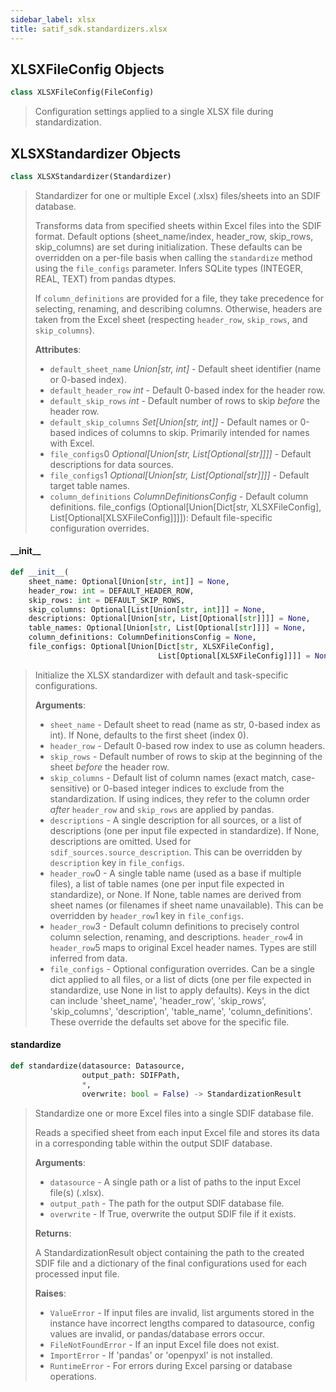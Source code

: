 ```yaml
---
sidebar_label: xlsx
title: satif_sdk.standardizers.xlsx
---
```


## XLSXFileConfig Objects

```python
class XLSXFileConfig(FileConfig)
```

> Configuration settings applied to a single XLSX file during standardization.

## XLSXStandardizer Objects

```python
class XLSXStandardizer(Standardizer)
```

> Standardizer for one or multiple Excel (.xlsx) files/sheets into an SDIF database.
>
> Transforms data from specified sheets within Excel files into the SDIF format.
> Default options (sheet_name/index, header_row, skip_rows, skip_columns)
> are set during initialization. These defaults can be overridden on a per-file basis
> when calling the `standardize` method using the `file_configs` parameter.
> Infers SQLite types (INTEGER, REAL, TEXT) from pandas dtypes.
>
> If `column_definitions` are provided for a file, they take precedence for selecting,
> renaming, and describing columns. Otherwise, headers are taken from the Excel sheet
> (respecting `header_row`, `skip_rows`, and `skip_columns`).
>
> **Attributes**:
>
> - `default_sheet_name` _Union[str, int]_ - Default sheet identifier (name or 0-based index).
> - `default_header_row` _int_ - Default 0-based index for the header row.
> - `default_skip_rows` _int_ - Default number of rows to skip *before* the header row.
> - `default_skip_columns` _Set[Union[str, int]]_ - Default names or 0-based indices of columns to skip.
>   Primarily intended for names with Excel.
> - `file_configs`0 _Optional[Union[str, List[Optional[str]]]]_ - Default descriptions for data sources.
> - `file_configs`1 _Optional[Union[str, List[Optional[str]]]]_ - Default target table names.
> - `column_definitions` _ColumnDefinitionsConfig_ - Default column definitions.
>   file_configs (Optional[Union[Dict[str, XLSXFileConfig], List[Optional[XLSXFileConfig]]]]):
>   Default file-specific configuration overrides.

#### \_\_init\_\_

```python
def __init__(
    sheet_name: Optional[Union[str, int]] = None,
    header_row: int = DEFAULT_HEADER_ROW,
    skip_rows: int = DEFAULT_SKIP_ROWS,
    skip_columns: Optional[List[Union[str, int]]] = None,
    descriptions: Optional[Union[str, List[Optional[str]]]] = None,
    table_names: Optional[Union[str, List[Optional[str]]]] = None,
    column_definitions: ColumnDefinitionsConfig = None,
    file_configs: Optional[Union[Dict[str, XLSXFileConfig],
                                 List[Optional[XLSXFileConfig]]]] = None)
```

> Initialize the XLSX standardizer with default and task-specific configurations.
>
> **Arguments**:
>
> - `sheet_name` - Default sheet to read (name as str, 0-based index as int).
>   If None, defaults to the first sheet (index 0).
> - `header_row` - Default 0-based row index to use as column headers.
> - `skip_rows` - Default number of rows to skip at the beginning of the sheet *before* the header row.
> - `skip_columns` - Default list of column names (exact match, case-sensitive) or 0-based integer indices
>   to exclude from the standardization. If using indices, they refer to the column
>   order *after* `header_row` and `skip_rows` are applied by pandas.
> - `descriptions` - A single description for all sources, or a list of
>   descriptions (one per input file expected in standardize).
>   If None, descriptions are omitted. Used for `sdif_sources.source_description`.
>   This can be overridden by `description` key in `file_configs`.
> - `header_row`0 - A single table name (used as a base if multiple files),
>   a list of table names (one per input file expected in standardize), or None.
>   If None, table names are derived from sheet names (or filenames if sheet name unavailable).
>   This can be overridden by `header_row`1 key in `file_configs`.
> - `header_row`3 - Default column definitions to precisely control column selection, renaming,
>   and descriptions. `header_row`4 in `header_row`5 maps to original
>   Excel header names. Types are still inferred from data.
> - `file_configs` - Optional configuration overrides. Can be a single dict
>   applied to all files, or a list of dicts (one per file expected
>   in standardize, use None in list to apply defaults). Keys in the dict
>   can include &#x27;sheet_name&#x27;, &#x27;header_row&#x27;, &#x27;skip_rows&#x27;,
>   &#x27;skip_columns&#x27;, &#x27;description&#x27;, &#x27;table_name&#x27;, &#x27;column_definitions&#x27;.
>   These override the defaults set above for the specific file.

#### standardize

```python
def standardize(datasource: Datasource,
                output_path: SDIFPath,
                *,
                overwrite: bool = False) -> StandardizationResult
```

> Standardize one or more Excel files into a single SDIF database file.
>
> Reads a specified sheet from each input Excel file and stores its data
> in a corresponding table within the output SDIF database.
>
> **Arguments**:
>
> - `datasource` - A single path or a list of paths to the input Excel file(s) (.xlsx).
> - `output_path` - The path for the output SDIF database file.
> - `overwrite` - If True, overwrite the output SDIF file if it exists.
>
>
> **Returns**:
>
>   A StandardizationResult object containing the path to the created
>   SDIF file and a dictionary of the final configurations used for each
>   processed input file.
>
>
> **Raises**:
>
> - `ValueError` - If input files are invalid, list arguments stored in the instance
>   have incorrect lengths compared to datasource, config values are invalid,
>   or pandas/database errors occur.
> - `FileNotFoundError` - If an input Excel file does not exist.
> - `ImportError` - If &#x27;pandas&#x27; or &#x27;openpyxl&#x27; is not installed.
> - `RuntimeError` - For errors during Excel parsing or database operations.

